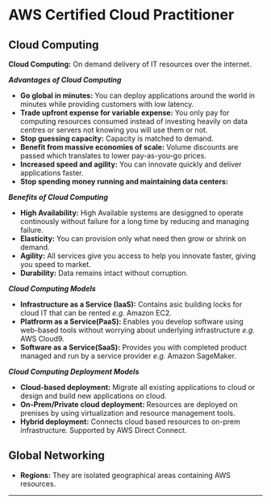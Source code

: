 # AWS Certified Cloud Practitioner 

## Cloud Computing

**Cloud Computing:** On demand delivery of IT resources over the internet.

***Advantages of Cloud Computing***

* **Go global in minutes:** You can deploy applications around the world in minutes while providing customers with low latency.
* **Trade upfront expense for variable expense:** You only pay for computing resources consumed instead of investing heavily on data centres or servers not knowing you will use them or not.
* **Stop guessing capacity:** Capacity is matched to demand.
* **Benefit from massive economies of scale:** Volume discounts are passed which translates  to lower pay-as-you-go prices.
* **Increased speed and agility:** You can innovate quickly and deliver applications faster.
* **Stop spending money running and maintaining data centers:**

***Benefits of Cloud Computing***

* **High Availability:** High Available systems are desiggned to operate continously without failure for a long time by reducing and managing failure.
* **Elasticity:** You can provision only what need then grow or shrink on demand.
* **Agility:** All services give you access to help you innovate faster, giving you speed to market.
* **Durability:** Data remains intact without corruption.

***Cloud Computing Models***

* **Infrastructure as a Service (IaaS):** Contains asic building locks for cloud IT that can be rented *e.g.* Amazon EC2.
* **Platfrorm as a Service(PaaS):** Enables you develop software using web-based tools without worrying about underlying infrastructure *e.g.* AWS Cloud9.
* **Software as a Service(SaaS):** Provides you with completed product managed and run by a service provider *e.g.* Amazon SageMaker.

***Cloud Computing Deployment Models***

* **Cloud-based deployment:** Migrate all existing applications to cloud or design and build new applications on cloud.
* **On-Prem/Private cloud deployment:** Resources are deployed on prenises by using virtualization and resource management tools.
* **Hybrid deployment:** Connects cloud based resources to on-prem infrastructure. Supported by AWS Direct Connect.

## Global Networking

* **Regions:** They are isolated geographical areas containing AWS resources.
* **

